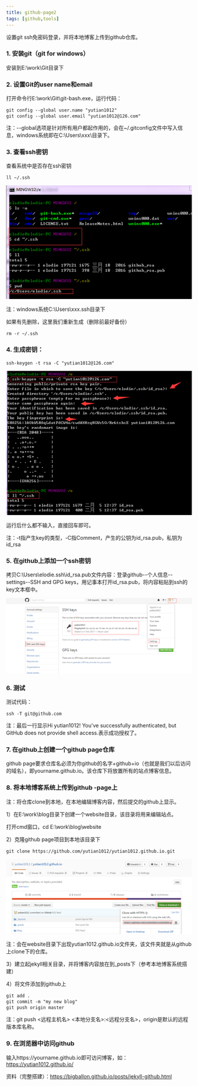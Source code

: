 ```yaml
---
title: github-page2
tags: [github,tools]
---
```


设置git ssh免密码登录，并将本地博客上传到github仓库。

### 1. 安装git（git for windows）
安装到E:\work\Git目录下

### 2. 设置Git的user name和email
打开命令行E:\work\Git\git-bash.exe，运行代码：
```
git config --global user.name "yutian1012"
git config --global user.email "yutian1012@126.com"
```
注：--global选项是针对所有用户都起作用的，会在~/.gitconfig文件中写入信息，windows系统即在C:\Users\xxx\目录下。

### 3. 查看ssh密钥
查看系统中是否存在ssh密钥
```
ll ~/.ssh
```
![](/images/tools/github/ssh.png)

注：windows系统C:\Users\xxx\.ssh目录下

如果有先删除，这里我们重新生成（删除前最好备份）

```
rm -r ~/.ssh
```

### 4. 生成密钥：
```
ssh-keygen -t rsa -C "yutian1012@126.com"
```
![](/images/tools/github/gensshkey.png)

运行后什么都不输入，直接回车即可。

注：-t指产生key的类型，-C指Comment，产生的公钥为id_rsa.pub，私钥为id_rsa

### 5. 在github上添加一个ssh密钥
拷贝C:\Users\elodie\.ssh\id_rsa.pub文件内容：登录github--个人信息--settings--SSH and GPG keys，用记事本打开id_rsa.pub，将内容粘贴到ssh的key文本框中。

![](/images/tools/github/githubaddssh.png)

### 6. 测试
测试代码：
```
ssh -T git@github.com
```
注：最后一行显示Hi yutian1012! You've successfully authenticated, but GitHub does not provide shell access.表示成功授权了。

### 7. 在github上创建一个github page仓库
github page要求仓库名必须为你github的名字+github+io（也就是我们以后访问的域名），即yourname.github.io。该仓库下将放置所有的站点博客信息。

### 8. 将本地博客系统上传到github -page上
注：将仓库clone到本地，在本地编辑博客内容，然后提交的github上显示。

1）在E:\work\blog目录下创建一个website目录，该目录将用来编辑站点。

打开cmd窗口，cd E:\work\blog\website

2）克隆github page项目到本地该目录下
```
git clone https://github.com/yutian1012/yutian1012.github.io.git
```

![](/images/tools/github/githubclone.png)

注：会在website目录下出现yutian1012.github.io文件夹，该文件夹就是从github上clone下的仓库。

3）建立起jekyll相关目录，并将博客内容放在到_posts下（参考本地博客系统搭建）

4）将文件添加到github上
```
git add .
git commit -m "my new blog"
git push origin master
```
注：git push <远程主机名> <本地分支名>:<远程分支名>，origin是默认的远程版本库名称。

### 9. 在浏览器中访问github
输入https://yourname.github.io即可访问博客，如：https://yutian1012.github.io/


资料（完整搭建）：https://bigballon.github.io/posts/jekyll-github.html
